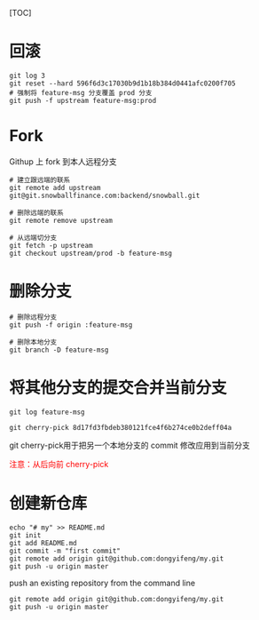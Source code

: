 [TOC]

# 回滚

```shell
git log 3
git reset --hard 596f6d3c17030b9d1b18b384d0441afc0200f705
# 强制将 feature-msg 分支覆盖 prod 分支
git push -f upstream feature-msg:prod
```



# Fork

Githup 上 fork 到本人远程分支

```shell
# 建立跟远端的联系
git remote add upstream git@git.snowballfinance.com:backend/snowball.git

# 删除远端的联系
git remote remove upstream

# 从远端切分支
git fetch -p upstream
git checkout upstream/prod -b feature-msg
```



# 删除分支

```shell
# 删除远程分支
git push -f origin :feature-msg

# 删除本地分支
git branch -D feature-msg
```

# 将其他分支的提交合并当前分支

```shell
git log feature-msg

git cherry-pick 8d17fd3fbdeb380121fce4f6b274ce0b2deff04a
```

git cherry-pick用于把另一个本地分支的 commit 修改应用到当前分支

<font color=red>注意：从后向前 cherry-pick</font>

# 创建新仓库

```shell
echo "# my" >> README.md
git init
git add README.md
git commit -m "first commit"
git remote add origin git@github.com:dongyifeng/my.git
git push -u origin master
```

push an existing repository from the command line

```shell
git remote add origin git@github.com:dongyifeng/my.git
git push -u origin master
```



